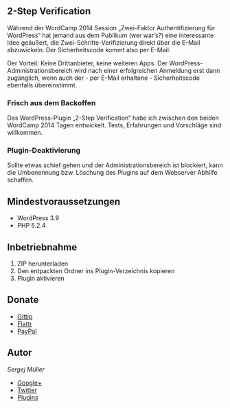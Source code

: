 ## 2-Step Verification


Während der WordCamp 2014 Session „Zwei-Faktor Authentifizierung für WordPress“ hat jemand aus dem Publikum (wer war’s?) eine interessante Idee geäußert, die Zwei-Schritte-Verifizierung direkt über die E-Mail abzuwickeln. Der Sicherheitscode kommt also per E-Mail.

Der Vorteil: Keine Drittanbieter, keine weiteren Apps. Der WordPress-Administrationsbereich wird nach einer erfolgreichen Anmeldung erst dann zugänglich, wenn auch der - per E-Mail erhaltene - Sicherheitscode ebenfalls übereinstimmt.


### Frisch aus dem Backoffen

Das WordPress-Plugin „2-Step Verification“ habe ich zwischen den beiden WordCamp 2014 Tagen entwickelt. Tests, Erfahrungen und Vorschläge sind willkommen.


### Plugin-Deaktivierung

Sollte etwas schief gehen und der Administrationsbereich ist blockiert, kann die Umbenennung bzw. Löschung des Plugins auf dem Webserver Abhilfe schaffen.


Mindestvoraussetzungen
----------------------
* WordPress 3.9
* PHP 5.2.4


Inbetriebnahme
--------------

1. ZIP herunterladen
2. Den entpackten Ordner ins Plugin-Verzeichnis kopieren
3. Plugin aktivieren


Donate
------
* [Gittip](https://www.gittip.com/sergejmueller/)
* [Flattr](https://flattr.com/submit/auto?user_id=sergej.mueller&url=https%3A%2F%2Fgithub.com%2Fsergejmueller%2Fwp-blacklist-updater)
* [PayPal](https://www.paypal.com/cgi-bin/webscr?cmd=_s-xclick&amp;hosted_button_id=5RDDW9FEHGLG6)


Autor
-----
*Sergej Müller*
* [Google+](https://plus.google.com/110569673423509816572?rel=author)
* [Twitter](https://twitter.com/wpSEO)
* [Plugins](http://wpcoder.de)